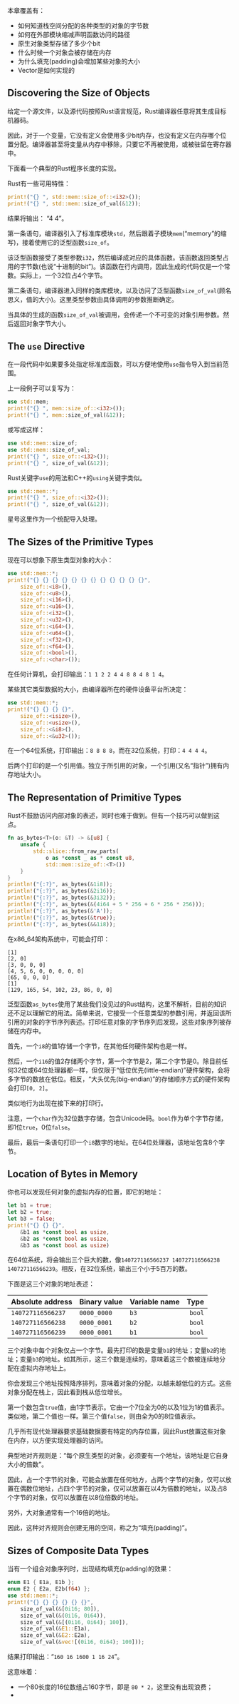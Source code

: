 本章覆盖有：

- 如何知道栈空间分配的各种类型的对象的字节数
- 如何在外部模块缩减声明函数访问的路径
- 原生对象类型存储了多少个bit
- 什么时候一个对象会被存储在内存
- 为什么填充(padding)会增加某些对象的大小
- Vector是如何实现的

## Discovering the Size of Objects

给定一个源文件，以及源代码按照Rust语言规范，Rust编译器任意将其生成目标机器码。

因此，对于一个变量，它没有定义会使用多少bit内存，也没有定义在内存哪个位置分配。编译器甚至将变量从内存中移除，只要它不再被使用，或被驻留在寄存器中。

下面看一个典型的Rust程序长度的实现。

Rust有一些可用特性：

```rust
print!("{} ", std::mem::size_of::<i32>());
print!("{} ", std::mem::size_of_val(&12));
```

结果将输出： “4 4”。

第一条语句，编译器引入了标准库模块`std`，然后跟着子模块`mem`(“memory”的缩写)，接着使用它的泛型函数`size_of`。

该泛型函数接受了类型参数`i32`，然后编译成对应的具体函数。该函数返回类型占用的字节数(也说“十进制的bit”)。该函数在行内调用，因此生成的代码仅是一个常数。实际上，一个32位占4个字节。

第二条语句，编译器进入同样的类库模块，以及访问了泛型函数`size_of_val`(顾名思义，值的大小)。这里类型参数由具体调用的参数推断确定。

当具体的生成的函数`size_of_val`被调用，会传递一个不可变的对象引用参数。然后返回对象字节大小。


## The `use` Directive

在一段代码中如果要多处指定标准库函数，可以方便地使用`use`指令导入到当前范围。

上一段例子可以复写为：

```rust
use std::mem;
print!("{} ", mem::size_of::<i32>());
print!("{} ", mem::size_of_val(&12));
```

或写成这样：

```rust
use std::mem::size_of;
use std::mem::size_of_val;
print!("{} ", size_of::<i32>());
print!("{} ", size_of_val(&12));
```

Rust关键字`use`的用法和C++的`using`关键字类似。

```rust
use std::mem::*;
print!("{} ", size_of::<i32>());
print!("{} ", size_of_val(&12));
```

星号这里作为一个统配导入处理。


## The Sizes of the Primitive Types

现在可以想象下原生类型对象的大小：

```rust
use std::mem::*;
print!("{} {} {} {} {} {} {} {} {} {} {} {}",
	size_of::<i8>(),
	size_of::<u8>(),
	size_of::<i16>(),
	size_of::<u16>(),
	size_of::<i32>(),
	size_of::<u32>(),
	size_of::<i64>(),
	size_of::<u64>(),
	size_of::<f32>(),
	size_of::<f64>(),
	size_of::<bool>(),
	size_of::<char>());
```

在任何计算机，会打印输出：`1 1 2 2 4 4 8 8 4 8 1 4`。

某些其它类型数据的大小，由编译器所在的硬件设备平台所决定：

```rust
use std::mem::*;
print!("{} {} {} {}",
	size_of::<isize>(),
	size_of::<usize>(),
	size_of::<&i8>(),
	size_of::<&u32>());
```

在一个64位系统，打印输出：`8 8 8 8`，而在32位系统，打印：`4 4 4 4`。

后两个打印的是一个引用值。独立于所引用的对象，一个引用(又名“指针”)拥有内存地址大小。

## The Representation of Primitive Types

Rust不鼓励访问内部对象的表述，同时也难于做到。但有一个技巧可以做到这点。

```rust
fn as_bytes<T>(o: &T) -> &[u8] {
	unsafe {
		std::slice::from_raw_parts(
			o as *const _ as * const u8,
			std::mem::size_of::<T>())
	}
}
println!("{:?}", as_bytes(&1i8));
println!("{:?}", as_bytes(&2i16));
println!("{:?}", as_bytes(&3i32));
println!("{:?}", as_bytes(&(4i64 + 5 * 256 + 6 * 256 * 256)));
println!("{:?}", as_bytes(&'A'));
println!("{:?}", as_bytes(&true));
println!("{:?}", as_bytes(&&1i8));
```

在x86_64架构系统中，可能会打印：

```
[1]
[2, 0]
[3, 0, 0, 0]
[4, 5, 6, 0, 0, 0, 0, 0]
[65, 0, 0, 0]
[1]
[129, 165, 54, 102, 23, 86, 0, 0]
```

泛型函数`as_bytes`使用了某些我们没见过的Rust结构，这里不解析，目前的知识还不足以理解它的用法。简单来说，它接受一个任意类型的参数引用，并返回该所引用的对象的字节序列表述。打印任意对象的字节序列后发现，这些对象序列被存储在内存中。

首先，一个`i8`的值1存储一个字节，在其他任何硬件架构也是一样。

然后，一个`i16`的值2存储两个字节，第一个字节是2，第二个字节是0。除目前任何32位或64位处理器都一样，但仅限于“低位优先(little-endian)”硬件架构，会将多字节的数放在低位。相反，“大头优先(big-endian)”的存储顺序方式的硬件架构会打印`[0, 2]`。

类似地行为出现在接下来的打印行。

注意，一个`char`作为32位数字存储，包含Unicode码。`bool`作为单个字节存储，即1位`true`，0位`false`。

最后，最后一条语句打印一个`i8`数字的地址。在64位处理器，该地址包含8个字节。

## Location of Bytes in Memory

你也可以发现任何对象的虚拟内存的位置，即它的地址：

```rust
let b1 = true;
let b2 = true;
let b3 = false;
print!("{} {} {}",
	&b1 as *const bool as usize,
	&b2 as *const bool as usize,
	&b3 as *const bool as usize)
```

在64位系统，将会输出三个巨大的数，像`140727116566237 140727116566238 140727116566239`。相反，在32位系统，输出三个小于5百万的数。

下面是这三个对象的地址表述：

|Absolute address 	|Binary value 	|Variable name 	|Type     |
|:------------------|:--------------|:--------------|--------:|
|`140727116566237` 	|`0000_0000` 	|`b3` 			|`bool`   |
|`140727116566238` 	|`0000_0001` 	|`b2` 			|`bool`   |
|`140727116566239` 	|`0000_0001`	|`b1` 			|`bool`   |

三个对象中每个对象仅占一个字节。最先打印的数是变量`b1`的地址；变量`b2`的地址；变量`b3`的地址。如其所示，这三个数是连续的，意味着这三个数被连续地分配在虚拟内存地址上。

你会发现三个地址按照降序排列，意味着对象的分配，以越来越低位的方式。这些对象分配在栈上，因此看到栈从低位增长。

第一个数包含`true`值，由1字节表示。它由一个7位全为0的以及1位为1的值表示。类似地，第二个值也一样。第三个值`false`，则由全为0的8位值表示。

几乎所有现代处理器要求基础数据要有特定的内存位置，因此Rust放置这些对象在内存，以方便实现处理器的访问。

典型地对齐规则是：“每个原生类型的对象，必须要有一个地址，该地址是它自身大小的倍数”。

因此，占一个字节的对象，可能会放置在任何地方，占两个字节的对象，仅可以放置在偶数位地址，占四个字节的对象，仅可以放置在以4为倍数的地址，以及占8个字节的对象，仅可以放置在以8位倍数的地址。

另外，大对象通常有一个16倍的地址。

因此，这种对齐规则会创建无用的空间，称之为“填充(padding)”。


## Sizes of Composite Data Types

当有一个组合对象序列时，出现结构填充(padding)的效果：

```rust
enum E1 { E1a, E1b };
enum E2 { E2a, E2b(f64) };
use std::mem::*;
print!("{} {} {} {} {} {}",
	size_of_val(&[0i16; 80]),
	size_of_val(&(0i16, 0i64)),
	size_of_val(&[(0i16, 0i64); 100]),
	size_of_val(&E1::E1a),
	size_of_val(&E2::E2a),
	size_of_val(&vec![(0i16, 0i64); 100]));
```

结果打印输出：“`160 16 1600 1 16 24`”。

这意味着：

- 一个80长度的16位数组占160字节，即是 `80 * 2`，这里没有出现浪费；
- 







































































